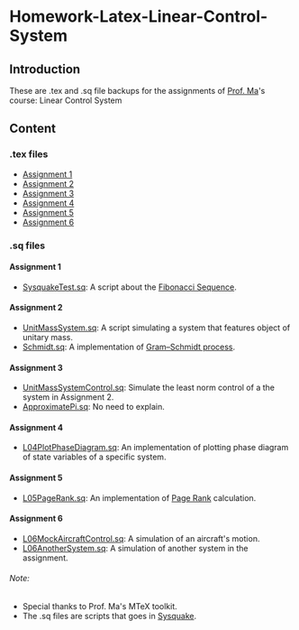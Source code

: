 # Homework-Latex-Linear-Control-System

## Introduction
These are .tex and .sq file backups for the assignments of [Prof. Ma](http://www.we-learn.net.cn/mathmhb/index.html)'s course: Linear Control System

## Content

### .tex files
* [Assignment 1](https://github.com/BorisPolonsky/Homework-Latex-Linear-Control-System/blob/master/LinSys2016-assignment-L01.tex)
* [Assignment 2](https://github.com/BorisPolonsky/Homework-Latex-Linear-Control-System/blob/master/2016-09-30_LinSys2016-assignment-L02_C4.tex)
* [Assignment 3](https://github.com/BorisPolonsky/Homework-Latex-Linear-Control-System/blob/master/2016-10-28_LinSys2016-assignment-L03_C4.tex)
* [Assignment 4](https://github.com/BorisPolonsky/Homework-Latex-Linear-Control-System/blob/master/LinSys2016-assignment-L04.tex)
* [Assignment 5](https://github.com/BorisPolonsky/Homework-Latex-Linear-Control-System/blob/master/2016-11-18_LinSys2016-assignment-L05_C4.tex)
* [Assignment 6](https://github.com/BorisPolonsky/Homework-Latex-Linear-Control-System/blob/master/2016-12-16_LinSys2016-assignment-L06_C4.tex)
### .sq files

#### Assignment 1
* [SysquakeTest.sq](https://github.com/BorisPolonsky/Homework-Latex-Linear-Control-System/blob/master/SysquakeTest.sq): 
A script about the [Fibonacci Sequence](https://en.wikipedia.org/wiki/Fibonacci_number).
 
#### Assignment 2
* [UnitMassSystem.sq](https://github.com/BorisPolonsky/Homework-Latex-Linear-Control-System/blob/master/UnitMassSystem.sq): 
A script simulating a system that features object of unitary mass. 
* [Schmidt.sq](https://github.com/BorisPolonsky/Homework-Latex-Linear-Control-System/blob/master/Schmidt.sq): 
A implementation of [Gram–Schmidt process](https://en.wikipedia.org/wiki/Gram–Schmidt_process). 

#### Assignment 3
* [UnitMassSystemControl.sq](https://github.com/BorisPolonsky/Homework-Latex-Linear-Control-System/blob/master/UnitMassSystemControl.sq): Simulate the least norm control of a the system in Assignment 2. 
* [ApproximatePi.sq](https://github.com/BorisPolonsky/Homework-Latex-Linear-Control-System/blob/master/ApproximatePi.sq): 
No need to explain. 

#### Assignment 4
* [L04PlotPhaseDiagram.sq](https://github.com/BorisPolonsky/Homework-Latex-Linear-Control-System/blob/master/L04PlotPhaseDiagram.sq): 
An implementation of plotting phase diagram of state variables of a specific system. 

#### Assignment 5
* [L05PageRank.sq](https://github.com/BorisPolonsky/Homework-Latex-Linear-Control-System/blob/master/L05PageRank.sq): 
An implementation of [Page Rank](https://en.wikipedia.org/wiki/PageRank) calculation. 

#### Assignment 6
* [L06MockAircraftControl.sq](https://github.com/BorisPolonsky/Homework-Latex-Linear-Control-System/blob/master/L06MockAircraftControl.sq): 
A simulation of an aircraft's motion. 
* [L06AnotherSystem.sq](https://github.com/BorisPolonsky/Homework-Latex-Linear-Control-System/blob/master/L06AnotherSystem.sq): 
A simulation of another system in the assignment.  

###### Note: 
* Special thanks to Prof. Ma's MTeX toolkit. 
* The .sq files are scripts that goes in [Sysquake](http://www.we-learn.net.cn/mathmhb/index.html). 
